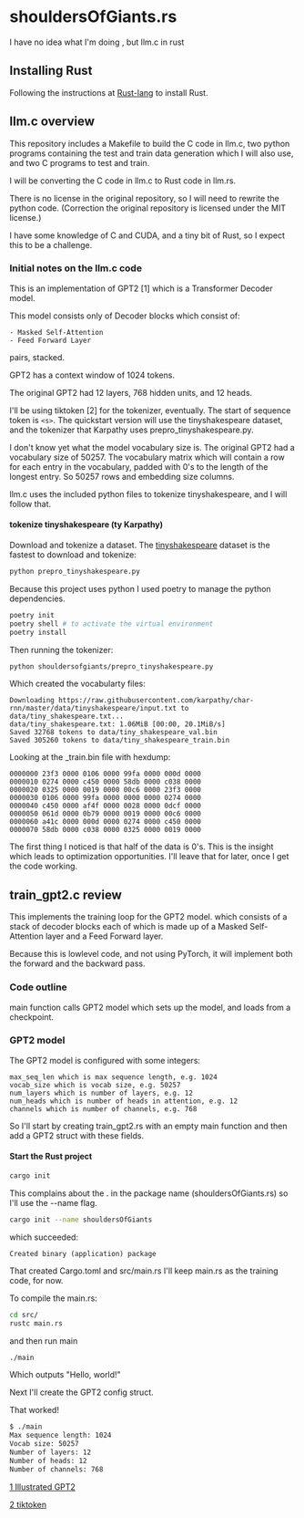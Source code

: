 # shouldersOfGiants.rs
I have no idea what I'm doing , but llm.c in rust

## Installing Rust

Following the instructions at [Rust-lang](https://www.rust-lang.org/learn/get-started) to install Rust.

## llm.c overview

This repository includes a Makefile to build the C code in llm.c, two python programs containing the test and train data generation which I will also use, and two C programs to  test and train.

I will be converting the C code in llm.c to Rust code in llm.rs.

There is no license in the original repository, so I will need to rewrite the python code. (Correction the original repository is licensed under the MIT license.)

I have some knowledge of C and CUDA, and a tiny bit of Rust, so I expect this to be a challenge.

### Initial notes on the llm.c code

This is an implementation of GPT2 [1] which is a Transformer Decoder model. 

This model consists only of Decoder blocks which consist of:

    - Masked Self-Attention
    - Feed Forward Layer

pairs, stacked.

GPT2 has a context window of 1024 tokens.

The original GPT2 had 12 layers, 768 hidden units, and 12 heads.

I'll be using tiktoken [2] for the tokenizer, eventually. The start of sequence token is ```<s>```. The quickstart version will use the tinyshakespeare dataset, and the tokenizer that Karpathy uses prepro_tinyshakespeare.py.

I don't know yet what the model vocabulary size is. The original GPT2 had a vocabulary size of 50257. The vocabulary matrix which will contain a row for each entry in the vocabulary, padded with 0's to the length of the longest entry. So 50257 rows and embedding size columns.

llm.c uses the included python files to tokenize tinyshakespeare, and I will follow that. 

#### tokenize tinyshakespeare (ty Karpathy)

Download and tokenize a dataset. The [tinyshakespeare](https://raw.githubusercontent.com/karpathy/char-rnn/master/data/tinyshakespeare/input.txt) dataset is the fastest to download and tokenize:

```bash
python prepro_tinyshakespeare.py
```

Because this project uses python I used poetry to manage the python dependencies. 

```bash
poetry init
poetry shell # to activate the virtual environment
poetry install
```

Then running the tokenizer:

```bash
python shouldersofgiants/prepro_tinyshakespeare.py
```
Which created the vocabularty files:
```
Downloading https://raw.githubusercontent.com/karpathy/char-rnn/master/data/tinyshakespeare/input.txt to data/tiny_shakespeare.txt...
data/tiny_shakespeare.txt: 1.06MiB [00:00, 20.1MiB/s]                          
Saved 32768 tokens to data/tiny_shakespeare_val.bin
Saved 305260 tokens to data/tiny_shakespeare_train.bin
```

Looking at the _train.bin file with hexdump:

```
0000000 23f3 0000 0106 0000 99fa 0000 000d 0000
0000010 0274 0000 c450 0000 58db 0000 c038 0000
0000020 0325 0000 0019 0000 00c6 0000 23f3 0000
0000030 0106 0000 99fa 0000 0000 0000 0274 0000
0000040 c450 0000 af4f 0000 0028 0000 0dcf 0000
0000050 061d 0000 0b79 0000 0019 0000 00c6 0000
0000060 a41c 0000 000d 0000 0274 0000 c450 0000
0000070 58db 0000 c038 0000 0325 0000 0019 0000
```
The first thing I noticed is that half of the data is 0's. This is the insight which leads to optimization opportunities. I'll leave that for later, once I get the code working.

## train_gpt2.c review

This implements the training loop for the GPT2 model. which consists of a stack of decoder blocks each of which is made up of a Masked Self-Attention layer and a Feed Forward layer.

Because this is lowlevel code, and not using PyTorch, it will implement both the forward and the backward pass.

### Code outline

main function calls GPT2 model which sets up the model, and loads from a checkpoint. 

### GPT2 model

The GPT2 model is configured with some integers:

    max_seq_len which is max sequence length, e.g. 1024
    vocab_size which is vocab size, e.g. 50257
    num_layers which is number of layers, e.g. 12
    num_heads which is number of heads in attention, e.g. 12
    channels which is number of channels, e.g. 768

So I'll start by creating train_gpt2.rs with an empty main function and then add a GPT2 struct with these fields.


#### Start the Rust project

```bash
cargo init 
```
This complains about the . in the package name (shouldersOfGiants.rs) so I'll use the --name flag.

```bash
cargo init --name shouldersOfGiants
```
which succeeded:
```
Created binary (application) package
```
That created Cargo.toml and src/main.rs I'll keep main.rs as the training code, for now.

To compile the main.rs:

```bash
cd src/
rustc main.rs
```
and then run main

```bash
./main
```
Which outputs "Hello, world!"

Next I'll create the GPT2 config struct.


That worked!

```bash
$ ./main
Max sequence length: 1024
Vocab size: 50257
Number of layers: 12
Number of heads: 12
Number of channels: 768
```


[1 Illustrated GPT2](https://jalammar.github.io/illustrated-gpt2/)

[2 tiktoken](https://github.com/openai/tiktoken)
